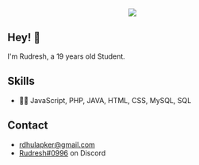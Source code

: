<h1 align="center">
  <img src="https://www.gifcen.com/wp-content/uploads/2022/07/discord-banner-gif-5.gif" />
</h1>

## Hey! 👋
I'm Rudresh, a 19 years old Student.

## Skills
- 👨‍💻 JavaScript, PHP, JAVA, HTML, CSS, MySQL, SQL
## Contact
- rdhulapker@gmail.com
- [Rudresh#0996](./) on Discord
